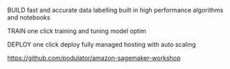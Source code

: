 BUILD
fast and accurate data labelling
built in high performance algorithms and notebooks

TRAIN
one click training and tuning
model optim

DEPLOY
one click deploy
fully managed hosting with auto scaling

https://github.com/podulator/amazon-sagemaker-workshop
